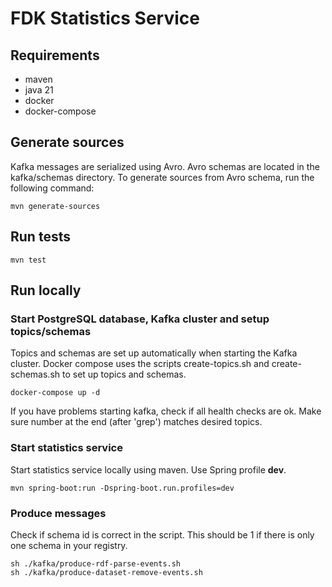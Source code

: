 # FDK Statistics Service

## Requirements

- maven
- java 21
- docker
- docker-compose

## Generate sources

Kafka messages are serialized using Avro. Avro schemas are located in the kafka/schemas directory.
To generate sources from Avro schema, run the following command:

```
mvn generate-sources    
```

## Run tests

```
mvn test
```

## Run locally

### Start PostgreSQL database, Kafka cluster and setup topics/schemas

Topics and schemas are set up automatically when starting the Kafka cluster.
Docker compose uses the scripts create-topics.sh and create-schemas.sh to set up topics and schemas.

```
docker-compose up -d
```

If you have problems starting kafka, check if all health checks are ok.
Make sure number at the end (after 'grep') matches desired topics.

### Start statistics service
Start statistics service locally using maven. Use Spring profile **dev**.

```
mvn spring-boot:run -Dspring-boot.run.profiles=dev
```

### Produce messages
Check if schema id is correct in the script. This should be 1 if there
is only one schema in your registry.

```
sh ./kafka/produce-rdf-parse-events.sh
sh ./kafka/produce-dataset-remove-events.sh
```
